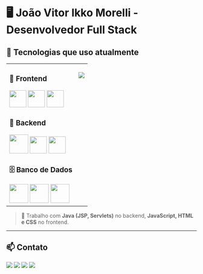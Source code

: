 # 🖥️ João Vitor Ikko Morelli - Desenvolvedor Full Stack

## 🚀 Tecnologias que uso atualmente

<table>
  <tr>
    <td valign="top">

### 🎨 Frontend
<div align="left">
  <img src="https://cdn.jsdelivr.net/gh/devicons/devicon/icons/javascript/javascript-original.svg" width="45" />
  <img src="https://cdn.jsdelivr.net/gh/devicons/devicon/icons/html5/html5-original-wordmark.svg" width="45" />
  <img src="https://cdn.jsdelivr.net/gh/devicons/devicon/icons/css3/css3-original-wordmark.svg" width="45" />
</div>

### 🧠 Backend
<div align="left">
  <img src="https://cdn.jsdelivr.net/gh/devicons/devicon/icons/java/java-original-wordmark.svg" width="50" />
  <img src="https://cdn.jsdelivr.net/gh/devicons/devicon/icons/spring/spring-original.svg" width="45" />
  <img src="https://cdn.jsdelivr.net/gh/devicons/devicon/icons/csharp/csharp-original.svg" width="45" />
</div>

### 🗄️ Banco de Dados
<div align="left">
  <img src="https://cdn.jsdelivr.net/gh/devicons/devicon/icons/postgresql/postgresql-original-wordmark.svg" width="50" />
  <img src="https://cdn.jsdelivr.net/gh/devicons/devicon/icons/mysql/mysql-original-wordmark.svg" width="50" />
  <img src="https://cdn.jsdelivr.net/gh/devicons/devicon/icons/microsoftsqlserver/microsoftsqlserver-plain-wordmark.svg" width="50" />
</div>
</td>
<td valign="top">

<br>
<img src="https://github-readme-stats.vercel.app/api/top-langs/?username=joaovim1&layout=compact&theme=radical" />
</td>
  </tr>
</table>

> 💼 Trabalho com **Java (JSP, Servlets)** no backend, **JavaScript, HTML e CSS** no frontend.

---

## 📫 Contato

<div>
  <a href="mailto:joaovim1999@gmail.com"><img src="https://img.shields.io/badge/-Gmail-%23333?style=for-the-badge&logo=gmail&logoColor=white"></a>
  <a href="https://www.linkedin.com/in/joão-vitor-ikko-morelli-16a18b196/"><img src="https://img.shields.io/badge/-LinkedIn-%230077B5?style=for-the-badge&logo=linkedin&logoColor=white"></a>
  <a href="https://www.facebook.com/joaovitorim/"><img src="https://img.shields.io/badge/Facebook-1877F2?style=for-the-badge&logo=facebook&logoColor=white"></a>
  <a href="https://drive.google.com/file/d/12o6dy9RGBDPV9jNtqRA300kW84MCfpMu/view?usp=sharing"><img src="https://img.shields.io/badge/-Curr%C3%ADculo-%23EA4335?style=for-the-badge&logo=resume&logoColor=white"></a>
</div>
